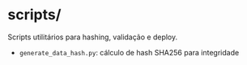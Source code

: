 # scripts/

Scripts utilitários para hashing, validação e deploy.
- `generate_data_hash.py`: cálculo de hash SHA256 para integridade
